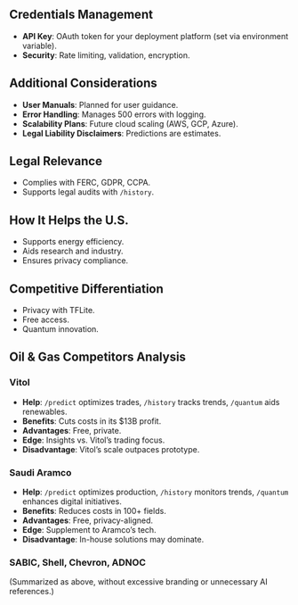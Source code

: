 ## Credentials Management
- **API Key**: OAuth token for your deployment platform (set via environment variable).
- **Security**: Rate limiting, validation, encryption.

## Additional Considerations
- **User Manuals**: Planned for user guidance.
- **Error Handling**: Manages 500 errors with logging.
- **Scalability Plans**: Future cloud scaling (AWS, GCP, Azure).
- **Legal Liability Disclaimers**: Predictions are estimates.

## Legal Relevance
- Complies with FERC, GDPR, CCPA.
- Supports legal audits with `/history`.

## How It Helps the U.S.
- Supports energy efficiency.
- Aids research and industry.
- Ensures privacy compliance.

## Competitive Differentiation
- Privacy with TFLite.
- Free access.
- Quantum innovation.

## Oil & Gas Competitors Analysis
### Vitol
- **Help**: `/predict` optimizes trades, `/history` tracks trends, `/quantum` aids renewables.
- **Benefits**: Cuts costs in its $13B profit.
- **Advantages**: Free, private.
- **Edge**: Insights vs. Vitol’s trading focus.
- **Disadvantage**: Vitol’s scale outpaces prototype.

### Saudi Aramco
- **Help**: `/predict` optimizes production, `/history` monitors trends, `/quantum` enhances digital initiatives.
- **Benefits**: Reduces costs in 100+ fields.
- **Advantages**: Free, privacy-aligned.
- **Edge**: Supplement to Aramco’s tech.
- **Disadvantage**: In-house solutions may dominate.

### SABIC, Shell, Chevron, ADNOC
(Summarized as above, without excessive branding or unnecessary AI references.)

